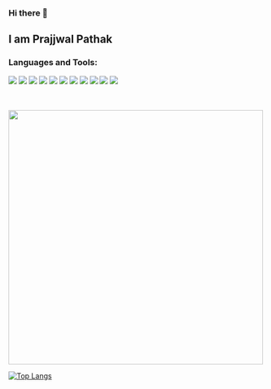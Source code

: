 ### Hi there 👋
## I am Prajjwal Pathak
<h3 align="left">Languages and Tools:</h3>
<p align="left"> 
  <img src="https://img.icons8.com/color/48/4a90e2/c-programming.png"/>
  <img src="https://img.icons8.com/color/48/4a90e2/c-plus-plus-logo.png"/>
  <img src="https://img.icons8.com/color/48/4a90e2/python--v1.png"/>
  <img src="https://img.icons8.com/color/48/4a90e2/java-coffee-cup-logo--v1.png"/>
  <img src="https://img.icons8.com/color/50/000000/html-5--v1.png"/>
  <img src="https://img.icons8.com/color/50/000000/css3.png"/>
  <img src="https://img.icons8.com/color/50/000000/javascript--v1.png"/>
  <img src="https://img.icons8.com/color/50/000000/mongodb.png"/>
  <img src="https://img.icons8.com/color/50/000000/express.png"/>
  <img src="https://img.icons8.com/office/50/000000/react.png"/>
  <img src="https://img.icons8.com/color/50/000000/nodejs.png"/>
  
  
  </p>

<br>
<br>

<img src = "https://github-readme-stats.vercel.app/api?username=prajjwalpathak&show_icons=true&theme=github_dark" width = 500>

[![Top Langs](https://github-readme-stats.vercel.app/api/top-langs/?username=prajjwalpathak&langs_count=10&theme=github_dark)](https://github.com/prajjwalpathak/github-readme-stats)
